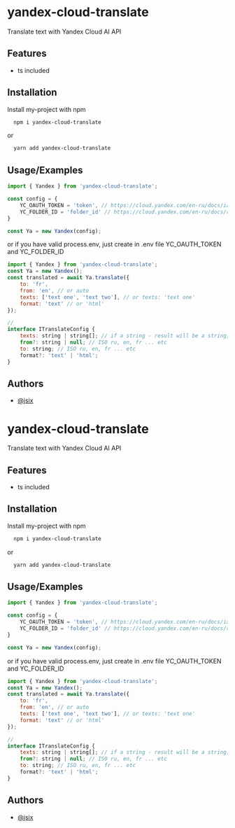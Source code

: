 
# yandex-cloud-translate

Translate text with Yandex Cloud AI API

## Features

- ts included


## Installation

Install my-project with npm

```bash
  npm i yandex-cloud-translate
```
or
```bash
  yarn add yandex-cloud-translate
```

    
## Usage/Examples

```javascript
import { Yandex } from 'yandex-cloud-translate';

const config = {
    YC_OAUTH_TOKEN = 'token', // https://cloud.yandex.com/en-ru/docs/iam/concepts/authorization/oauth-token
    YC_FOLDER_ID = 'folder_id' // https://cloud.yandex.com/en-ru/docs/resource-manager/operations/folder/get-id
}

const Ya = new Yandex(config);
```

or if you have valid process.env, just create in .env file YC_OAUTH_TOKEN and YC_FOLDER_ID
```javascript
import { Yandex } from 'yandex-cloud-translate';
const Ya = new Yandex();
const translated = await Ya.translate({
    to: 'fr',
    from: 'en', // or auto
    texts: ['text one', 'text two'], // or texts: 'text one'
    format: 'text' // or 'html'
});

// 
interface ITranslateConfig {
    texts: string | string[]; // if a string - result will be a string, if array of strings - array of strings
    from?: string | null; // ISO ru, en, fr ... etc
    to: string; // ISO ru, en, fr ... etc
    format?: 'text' | 'html';
}

```
## Authors

- [@jsix](https://jsix.ru)


# yandex-cloud-translate

Translate text with Yandex Cloud AI API

## Features

- ts included


## Installation

Install my-project with npm

```bash
  npm i yandex-cloud-translate
```
or
```bash
  yarn add yandex-cloud-translate
```

    
## Usage/Examples

```javascript
import { Yandex } from 'yandex-cloud-translate';

const config = {
    YC_OAUTH_TOKEN = 'token', // https://cloud.yandex.com/en-ru/docs/iam/concepts/authorization/oauth-token
    YC_FOLDER_ID = 'folder_id' // https://cloud.yandex.com/en-ru/docs/resource-manager/operations/folder/get-id
}

const Ya = new Yandex(config);
```

or if you have valid process.env, just create in .env file YC_OAUTH_TOKEN and YC_FOLDER_ID
```javascript
import { Yandex } from 'yandex-cloud-translate';
const Ya = new Yandex();
const translated = await Ya.translate({
    to: 'fr',
    from: 'en', // or auto
    texts: ['text one', 'text two'], // or texts: 'text one'
    format: 'text' // or 'html'
});

// 
interface ITranslateConfig {
    texts: string | string[]; // if a string - result will be a string, if array of strings - array of strings
    from?: string | null; // ISO ru, en, fr ... etc
    to: string; // ISO ru, en, fr ... etc
    format?: 'text' | 'html';
}

```
## Authors

- [@jsix](https://jsix.ru)

